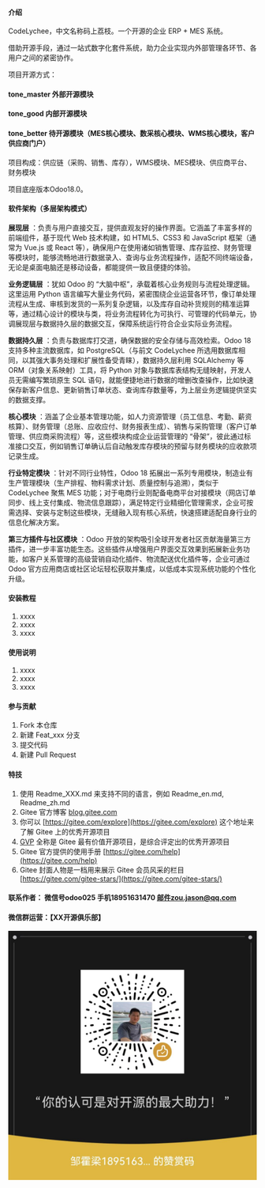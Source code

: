 #### 介绍
CodeLychee，中文名称码上荔枝。一个开源的企业 ERP + MES 系统。

借助开源手段，通过一站式数字化套件系统，助力企业实现内外部管理各环节、各用户之间的紧密协作。

项目开源方式：

#### tone_master  外部开源模块

#### tone_good    内部开源模块

#### tone_better  待开源模块（MES核心模块、数采核心模块、WMS核心模块，客户供应商门户）

项目构成：供应链（采购、销售、库存），WMS模块、MES模块、供应商平台、财务模块

项目底座版本Odoo18.0。

#### 软件架构（多层架构模式）

 **展现层** ：负责与用户直接交互，提供直观友好的操作界面。它涵盖了丰富多样的前端组件，基于现代 Web 技术构建，如 HTML5、CSS3 和 JavaScript 框架（通常为 Vue.js 或 React 等），确保用户在使用诸如销售管理、库存监控、财务管理等模块时，能够流畅地进行数据录入、查询与业务流程操作，适配不同终端设备，无论是桌面电脑还是移动设备，都能提供一致且便捷的体验。

 **业务逻辑层** ：犹如 Odoo 的 “大脑中枢”，承载着核心业务规则与流程处理逻辑。这里运用 Python 语言编写大量业务代码，紧密围绕企业运营各环节，像订单处理流程从生成、审核到发货的一系列复杂逻辑，以及库存自动补货规则的精准运算等，通过精心设计的模块与类，将业务流程转化为可执行、可管理的代码单元，协调展现层与数据持久层的数据交互，保障系统运行符合企业实际业务流程。

 **数据持久层** ：负责与数据库打交道，确保数据的安全存储与高效检索。Odoo 18 支持多种主流数据库，如 PostgreSQL（与前文 CodeLychee 所选用数据库相同，以其强大事务处理和扩展性备受青睐），数据持久层利用 SQLAlchemy 等 ORM（对象关系映射）工具，将 Python 对象与数据库表结构无缝映射，开发人员无需编写繁琐原生 SQL 语句，就能便捷地进行数据的增删改查操作，比如快速保存新客户信息、更新销售订单状态、查询库存数量等，为上层业务逻辑提供坚实的数据支撑。

 **核心模块** ：涵盖了企业基本管理功能，如人力资源管理（员工信息、考勤、薪资核算）、财务管理（总账、应收应付、财务报表生成）、销售与采购管理（客户订单管理、供应商采购流程）等，这些模块构成企业运营管理的 “骨架”，彼此通过标准接口交互，例如销售订单确认后自动触发库存模块的预留与财务模块的应收款项记录生成。

 **行业特定模块** ：针对不同行业特性，Odoo 18 拓展出一系列专用模块，制造业有生产管理模块（生产排程、物料需求计划、质量控制与追溯），类似于 CodeLychee 聚焦 MES 功能；对于电商行业则配备电商平台对接模块（网店订单同步、线上支付集成、物流信息跟踪），满足特定行业精细化管理需求，企业可按需选择、安装与定制这些模块，无缝融入现有核心系统，快速搭建适配自身行业的信息化解决方案。

 **第三方插件与社区模块** ：Odoo 开放的架构吸引全球开发者社区贡献海量第三方插件，进一步丰富功能生态。这些插件从增强用户界面交互效果到拓展新业务功能，如客户关系管理的高级营销自动化插件、物流配送优化插件等，企业可通过 Odoo 官方应用商店或社区论坛轻松获取并集成，以低成本实现系统功能的个性化升级。


#### 安装教程

1.  xxxx
2.  xxxx
3.  xxxx

#### 使用说明

1.  xxxx
2.  xxxx
3.  xxxx

#### 参与贡献

1.  Fork 本仓库
2.  新建 Feat_xxx 分支
3.  提交代码
4.  新建 Pull Request


#### 特技

1.  使用 Readme\_XXX.md 来支持不同的语言，例如 Readme\_en.md, Readme\_zh.md
2.  Gitee 官方博客 [blog.gitee.com](https://blog.gitee.com)
3.  你可以 [https://gitee.com/explore](https://gitee.com/explore) 这个地址来了解 Gitee 上的优秀开源项目
4.  [GVP](https://gitee.com/gvp) 全称是 Gitee 最有价值开源项目，是综合评定出的优秀开源项目
5.  Gitee 官方提供的使用手册 [https://gitee.com/help](https://gitee.com/help)
6.  Gitee 封面人物是一档用来展示 Gitee 会员风采的栏目 [https://gitee.com/gitee-stars/](https://gitee.com/gitee-stars/)

#### 联系作者： 微信号odoo025   手机18951631470  邮件zou.jason@qq.com
#### 微信群运营：【XX开源俱乐部】
![zan.jpg](zan.jpg)